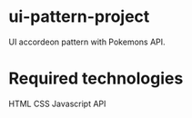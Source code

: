 # ui-pattern-project

UI accordeon pattern with Pokemons API. 

# Required technologies

HTML
CSS
Javascript
API
